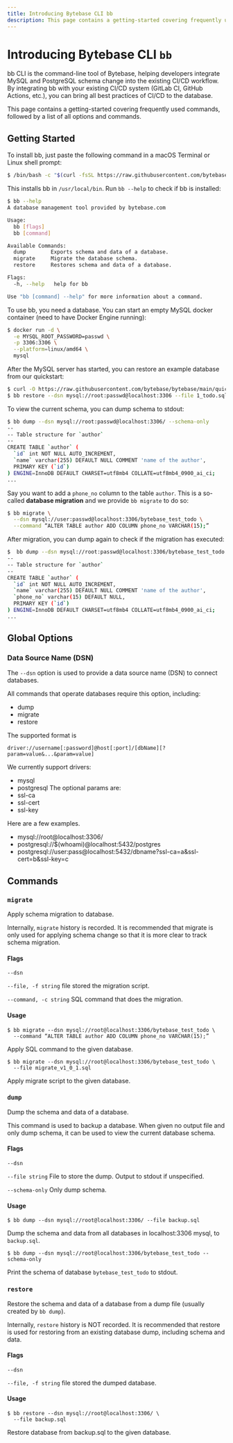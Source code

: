```yaml
---
title: Introducing Bytebase CLI bb
description: This page contains a getting-started covering frequently used commands, followed by a list of all options and commands.
---
```


# Introducing Bytebase CLI `bb`

bb CLI is the command-line tool of Bytebase, helping developers integrate MySQL and PostgreSQL schema change into the existing CI/CD workflow. By integrating bb with your existing CI/CD system (GitLab CI, GitHub Actions, etc.), you can bring all best practices of CI/CD to the database.

This page contains a getting-started covering frequently used commands, followed by a list of all options and commands.

## Getting Started
To install bb, just paste the following command in a macOS Terminal or Linux shell prompt:
```bash
$ /bin/bash -c "$(curl -fsSL https://raw.githubusercontent.com/bytebase/bytebase/HEAD/scripts/install_bb.sh)"
```

This installs bb in `/usr/local/bin`. Run `bb --help` to check if bb is installed:
```bash
$ bb --help
A database management tool provided by bytebase.com

Usage:
  bb [flags]
  bb [command]

Available Commands:
  dump        Exports schema and data of a database.
  migrate     Migrate the database schema.
  restore     Restores schema and data of a database.

Flags:
  -h, --help   help for bb

Use "bb [command] --help" for more information about a command.
```

To use bb, you need a database. You can start an empty MySQL docker container (need to have Docker Engine running):
```bash
$ docker run -d \
  -e MYSQL_ROOT_PASSWORD=passwd \
  -p 3306:3306 \
  --platform=linux/amd64 \
  mysql
```

After the MySQL server has started, you can restore an example database from our quickstart:
```bash
$ curl -O https://raw.githubusercontent.com/bytebase/bytebase/main/quickstart/test_schema/mysql/1_todo.sql
$ bb restore --dsn mysql://root:passwd@localhost:3306 --file 1_todo.sql
```

To view the current schema, you can dump schema to stdout:
```bash
$ bb dump --dsn mysql://root:passwd@localhost:3306/ --schema-only
--
-- Table structure for `author`
--
CREATE TABLE `author` (
  `id` int NOT NULL AUTO_INCREMENT,
  `name` varchar(255) DEFAULT NULL COMMENT 'name of the author',
  PRIMARY KEY (`id`)
) ENGINE=InnoDB DEFAULT CHARSET=utf8mb4 COLLATE=utf8mb4_0900_ai_ci;
...
```

Say you want to add a `phone_no` column to the table `author`. This is a so-called **database migration** and we provide `bb migrate` to do so:
```bash
$ bb migrate \
  --dsn mysql://user:passwd@localhost:3306/bytebase_test_todo \
  --command “ALTER TABLE author ADD COLUMN phone_no VARCHAR(15);”
```

After migration, you can dump again to check if the migration has executed: 
```bash
$  bb dump --dsn mysql://root:passwd@localhost:3306/bytebase_test_todo --schema-only
--
-- Table structure for `author`
--
CREATE TABLE `author` (
  `id` int NOT NULL AUTO_INCREMENT,
  `name` varchar(255) DEFAULT NULL COMMENT 'name of the author',
  `phone_no` varchar(15) DEFAULT NULL,
  PRIMARY KEY (`id`)
) ENGINE=InnoDB DEFAULT CHARSET=utf8mb4 COLLATE=utf8mb4_0900_ai_ci;
...
```

## Global Options
### Data Source Name (DSN)
The `--dsn` option is used to provide a data source name (DSN) to connect databases.

All commands that operate databases require this option, including:
 - dump
 - migrate
 - restore

The supported format is
```
driver://username[:password]@host[:port]/[dbName][?param=value&...&param=value]
```
We currently support drivers:
 - mysql
 - postgresql
The optional params are:
 - ssl-ca
 - ssl-cert
 - ssl-key

Here are a few examples.
 - mysql://root@localhost:3306/
 - postgresql://$(whoami)@localhost:5432/postgres
 - postgresql://user:pass@localhost:5432/dbname?ssl-ca=a&ssl-cert=b&ssl-key=c

## Commands
### `migrate`
Apply schema migration to database.

Internally, `migrate` history is recorded. It is recommended that migrate is only used for applying schema change so that it is more clear to track schema migration.

#### Flags
`--dsn`

`--file, -f string` file stored the migration script.

`--command, -c string` SQL command that does the migration.

#### Usage
```
$ bb migrate --dsn mysql://root@localhost:3306/bytebase_test_todo \
  --command “ALTER TABLE author ADD COLUMN phone_no VARCHAR(15);”
```
Apply SQL command to the given database.

```
$ bb migrate --dsn mysql://root@localhost:3306/bytebase_test_todo \
  --file migrate_v1_0_1.sql
```
Apply migrate script to the given database.

### `dump`
Dump the schema and data of a database.

This command is used to backup a database. When given no output file and only dump schema, it can be used to view the current database schema.

#### Flags
`--dsn`

`--file string` File to store the dump. Output to stdout if unspecified.

`--schema-only` Only dump schema.

#### Usage
```
$ bb dump --dsn mysql://root@localhost:3306/ --file backup.sql
```
Dump the schema and data from all databases in localhost:3306 mysql, to `backup.sql`.

```
$ bb dump --dsn mysql://root@localhost:3306/bytebase_test_todo --schema-only
```
Print the schema of database `bytebase_test_todo` to stdout.

### `restore`
Restore the schema and data of a database from a dump file (usually created by `bb dump`).

Internally, `restore` history is NOT recorded. It is recommended that restore is used for restoring from an existing database dump, including schema and data.

#### Flags
`--dsn`

`--file, -f string` file stored the dumped database.

#### Usage
```
$ bb restore --dsn mysql://root@localhost:3306/ \
  --file backup.sql
```
Restore database from backup.sql to the given database.
